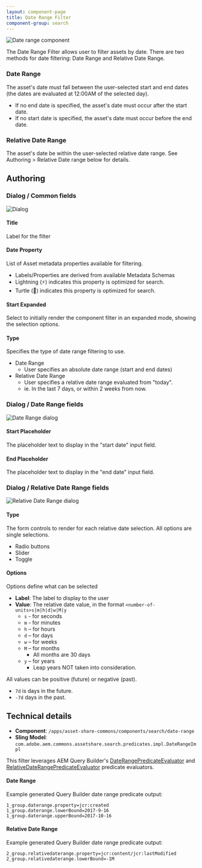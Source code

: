 ```yaml
---
layout: component-page
title: Date Range Filter
component-group: search
---
```


![Date range component](./images/main.png)

The Date Range Filter allows user to filter assets by date. There are two methods for date filtering: Date Range and Relative Date Range.

### Date Range

The asset's date must fall between the user-selected start and end dates (the dates are evaluated at 12:00AM of the selected day).

* If no end date is specified, the asset's date must occur after the start date.
* If no start date is specified, the asset's date must occur before the end date.

### Relative Date Range 

The asset's date be within the user-selected relative date range. See Authoring > Relative Date range below for details.

## Authoring

### Dialog / Common fields

![Dialog](./images/dialog.png)

#### Title

Label for the filter

#### Date Property

List of Asset metadata properties available for filtering.

* Labels/Properties are derived from available Metadata Schemas
* Lightning (⚡) indicates this property is optimized for search.
* Turtle (🐢) indicates this property is optimized for search.

#### Start Expanded

Select to initially render the component filter in an expanded mode, showing the selection options.

#### Type

Specifies the type of date range filtering to use.

* Date Range
    * User specifies an absolute date range (start and end dates)
* Relative Date Range
    * User specifies a relative date range evaluated from "today".
    * ie. In the last 7 days, or within 2 weeks from now.

### Dialog / Date Range fields 

![Date Range dialog](./images/dialog-date-range.png)

#### Start Placeholder 
The placeholder text to display in the "start date" input field. 

#### End Placeholder
The placeholder text to display in the "end date" input field. 

### Dialog / Relative Date Range fields

![Relative Date Range dialog](./images/dialog-relative-date-range.png)

#### Type

The form controls to render for each relative date selection. All options are single selections.

* Radio buttons
* Slider
* Toggle
	        
#### Options

Options define what can be selected 	

* **Label**: The label to display to the user
* **Value**: The relative date value, in the format `<number-of-units>s|m|h|d|w|M|y`
    * `s` - for seconds
    * `m` - for minutes
    * `h` – for hours
    * `d` – for days
    * `w` – for weeks
    * `M` – for months
	    * All months are 30 days
	* `y` – for years
	    * Leap years NOT taken into consideration.
	    
All values can be positive (future) or negative (past).

* `7d` is days in the future.
* `-7d` days in the past.

## Technical details

* **Component**: `/apps/asset-share-commons/components/search/date-range`
* **Sling Model**: `com.adobe.aem.commons.assetshare.search.predicates.impl.DateRangeImpl`

This filter leverages AEM Query Builder's [DateRangePredicateEvaluator](https://docs.adobe.com/content/docs/en/aem/6-3/develop/ref/javadoc/com/day/cq/search/eval/DateRangePredicateEvaluator.html) and
[RelativeDateRangePredicateEvaluator](https://docs.adobe.com/content/docs/en/aem/6-3/develop/ref/javadoc/com/day/cq/search/eval/RelativeDateRangePredicateEvaluator.html) predicate evaluators. 


#### Date Range

Example generated Query Builder date range predicate output: 

```
1_group.daterange.property=jcr:created
1_group.daterange.lowerBound=2017-9-16
1_group.daterange.upperBound=2017-10-16
```      

#### Relative Date Range

Example generated Query Builder date range predicate output: 

```
2_group.relativedaterange.property=jcr:content/jcr:lastModified
2_group.relativedaterange.lowerBound=-1M
```